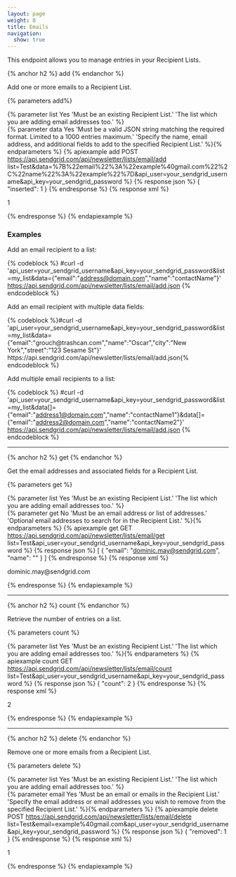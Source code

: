 ```yaml
---
layout: page
weight: 0
title: Emails
navigation:
  show: true
---
```


This endpoint allows you to manage entries in your Recipient Lists.

{% anchor h2 %}
add 
{% endanchor %}

Add one or more emails to a Recipient List.

{% parameters add%} 
  
  {% parameter list Yes 'Must be an existing Recipient List.' 'The list which you are adding email addresses too.' %}  
  {% parameter data Yes 'Must be a valid JSON string matching the required format. Limited to a 1000 entries maximum.' 'Specify the name, email address, and additional fields to add to the specified Recipient List.' %}{% endparameters %} 
{% apiexample add POST https://api.sendgrid.com/api/newsletter/lists/email/add list=Test&data=%7B%22email%22%3A%22example%40gmail.com%22%2C%22name%22%3A%22example%22%7D&api_user=your_sendgrid_username&api_key=your_sendgrid_password %}
  {% response json %}
{
  "inserted": 1
}
  {% endresponse %}
  {% response xml %}
<?xml version="1.0" encoding="ISO-8859-1"?>

<result>
   <inserted>1</inserted>
</result>

  {% endresponse %}
{% endapiexample %}

### Examples

Add an email recipient to a list:


{% codeblock %}
#curl -d 'api_user=your_sendgrid_username&amp;api_key=your_sendgrid_password&amp;list=my_list&amp;data={"email":"address@domain.com","name":"contactName"}' https://api.sendgrid.com/api/newsletter/lists/email/add.json
{% endcodeblock %}

<p>Add an email recipient with multiple data fields:</p>
{% codeblock %}#curl -d 'api_user=your_sendgrid_username&amp;api_key=your_sendgrid_password&amp;list=my_list&amp;data={"email":"grouch@trashcan.com","name":"Oscar","city":"New York","street":"123 Sesame St"}' https://api.sendgrid.com/api/newsletter/lists/email/add.json{% endcodeblock %}


Add multiple email recipients to a list:

{% codeblock %} \#curl -d 'api_user=your_sendgrid_username&api_key=your_sendgrid_password&list=my_list&data[]={"email":"address1@domain.com","name":"contactName1"}&data[]={"email":"address2@domain.com","name":"contactName2"}' https://api.sendgrid.com/api/newsletter/lists/email/add.json {% endcodeblock %}

* * * * *

{% anchor h2 %}
get 
{% endanchor %}

Get the email addresses and associated fields for a Recipient List.

{% parameters get %} 
  
  {% parameter list Yes 'Must be an existing Recipient List.' 'The list which you are adding email addresses too.' %}  
  {% parameter get No 'Must be an email address or list of addresses.' 'Optional email addresses to search for in the Recipient List.' %}{% endparameters %} 
{% apiexample get GET https://api.sendgrid.com/api/newsletter/lists/email/get list=Test&api_user=your_sendgrid_username&api_key=your_sendgrid_password %}
  {% response json %}
[
  {
    "email": "dominic.may@sendgrid.com",
    "name": ""
  }
]
  {% endresponse %}
  {% response xml %}
<?xml version="1.0" encoding="ISO-8859-1"?>

<emails>
   <email>
      <email>dominic.may@sendgrid.com</email>
      <name> </name>
   </email>
</emails>

  {% endresponse %}
{% endapiexample %}

* * * * *

{% anchor h2 %}
count 
{% endanchor %}

Retrieve the number of entries on a list.

{% parameters count %} 
  
  {% parameter list Yes 'Must be an existing Recipient List.' 'The list which you are adding email addresses too.' %}{% endparameters %} 
{% apiexample count GET https://api.sendgrid.com/api/newsletter/lists/email/count list=Test&api_user=your_sendgrid_username&api_key=your_sendgrid_password %}
  {% response json %}
{
  "count": 2
}
  {% endresponse %}
  {% response xml %}
<?xml version="1.0" encoding="ISO-8859-1"?>

<result>
   <count>2</count>
</result>

  {% endresponse %}
{% endapiexample %}

* * * * *

{% anchor h2 %}
delete 
{% endanchor %}

Remove one or more emails from a Recipient List.

{% parameters delete %} 
  
  {% parameter list Yes 'Must be an existing Recipient List.' 'The list which you are adding email addresses too.' %}  
  {% parameter email Yes 'Must be an email or emails in the Recipient List.' 'Specify the email address or email addresses you wish to remove from the specified Recipient List.' %}{% endparameters %} 
{% apiexample delete POST https://api.sendgrid.com/api/newsletter/lists/email/delete list=Test&email=example%40gmail.com&api_user=your_sendgrid_username&api_key=your_sendgrid_password %}
  {% response json %}
{
  "removed": 1
}
  {% endresponse %}
  {% response xml %}
<?xml version="1.0" encoding="ISO-8859-1"?>

<result>
   <removed>1</removed>
</result>

  {% endresponse %}
{% endapiexample %}
